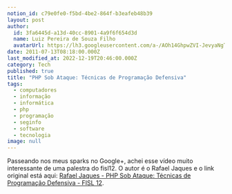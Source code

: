 ```yaml
---
notion_id: c79e0fe0-f5bd-4be2-864f-b3eafeb48b39
layout: post
author:
  id: 3fa6445d-a13d-40cc-8901-4a9f6f654d3d
  name: Luiz Pereira de Souza Filho
  avatarUrl: https://lh3.googleusercontent.com/a-/AOh14GhpwZVI-JevyaNgTdlrOT6YN20cI6V9Kxtq38Ij8AQ=s100
date: 2011-07-13T08:18:00.000Z
last_modified_at: 2022-12-19T20:46:00.000Z
category: Tech
published: true
title: "PHP Sob Ataque: Técnicas de Programação Defensiva"
tags:
  - computadores
  - informação
  - informática
  - php
  - programação
  - seginfo
  - software
  - tecnologia
image: null
---
```


Passeando nos meus sparks no Google+, achei esse vídeo muito interessante de uma palestra do fisl12. O autor é o Rafael Jaques e o link original está aqui: [Rafael Jaques - PHP Sob Ataque: Técnicas de Programação Defensiva - FISL 12](http://vimeo.com/26059958).

